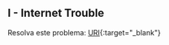 
## I - Internet Trouble

Resolva este problema:
[URI][uri-2352]{:target="_blank"}

[uri-2352]:     https://www.urionlinejudge.com.br/judge/pt/problems/view/2352



